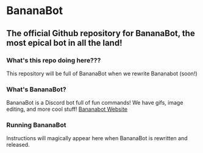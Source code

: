 
# BananaBot
The official Github repository for BananaBot, the most epical bot in all the land!
---
### What's this repo doing here???
This repository will be full of BananaBot when we rewrite Bananabot (soon!)

### What's BananaBot?
BananaBot is a Discord bot full of fun commands! We have gifs, image editing, and more cool stuff!
[Bananabot Website](https://bananabot.epizy.com "The BananaBot Webste")
### Running BananaBot
Instructions will magically appear here when BananaBot is rewritten and released.
